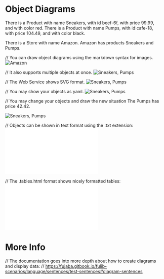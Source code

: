 # Object Diagrams

There is a Product with name Sneakers, with id beef-6f, with price 99.99, and with color red.
There is a Product with name Pumps, with id cafe-18, with price 104.49, and with color black.

There is a Store with name Amazon.
Amazon has products Sneakers and Pumps.

// You can draw object diagrams using the markdown syntax for images.
![Amazon](images/amazon.png)

// It also supports multiple objects at once.
![Sneakers, Pumps](images/products.png)

// The Web Service shows SVG format.
![Sneakers, Pumps](images/products.svg)

// You may show your objects as yaml.
![Sneakers, Pumps](images/products.yaml)

// You may change your objects and draw the new situation
The Pumps has price 42.42.

![Sneakers, Pumps](images/products_later.svg)

// Objects can be shown in text format using the .txt extension:
![Sneakers, Pumps](images/products.txt)

// The .tables.html format shows nicely formatted tables:
![Amazon](images/products.tables.html)

# More Info

// The documentation goes into more depth about how to create diagrams and display data:
// https://fujaba.gitbook.io/fulib-scenarios/language/sentences/test-sentences#diagram-sentences
